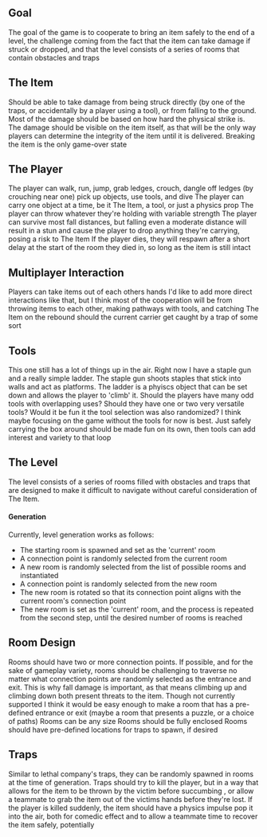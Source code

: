 ## Goal
The goal of the game is to cooperate to bring an item safely to the end of a level, the challenge coming from the fact that the item can take damage if struck or dropped, and that the level consists of a series of rooms that contain obstacles and traps 
## The Item
Should be able to take damage from being struck directly (by one of the traps, or accidentally by a player using a tool), or from falling to the ground. Most of the damage should be based on how hard the physical strike is. The damage should be visible on the item itself, as that will be the only way players can determine the integrity of the item until it is delivered. Breaking the item is the only game-over state
## The Player
The player can walk, run, jump, grab ledges, crouch, dangle off ledges (by crouching near one) pick up objects, use tools, and dive
The player can carry one object at a time, be it The Item, a tool, or just a physics prop
The player can throw whatever they're holding with variable strength
The player can survive most fall distances, but falling even a moderate distance will result in a stun and cause the player to drop anything they're carrying, posing a risk to The Item
If the player dies, they will respawn after a short delay at the start of the room they died in, so long as the item is still intact
## Multiplayer Interaction
Players can take items out of each others hands
I'd like to add more direct interactions like that, but I think most of the cooperation will be from throwing items to each other, making pathways with tools, and catching The Item on the rebound should the current carrier get caught by a trap of some sort
## Tools
This one still has a lot of things up in the air. 
Right now I have a staple gun and a really simple ladder. The staple gun shoots staples that stick into walls and act as platforms. The ladder is a phyiscs object that can be set down and allows the player to 'climb' it. 
Should the players have many odd tools with overlapping uses? Should they have one or two very versatile tools? Would it be fun it the tool selection was also randomized? I think maybe focusing on the game without the tools for now is best. Just safely carrying the box around should be made fun on its own, then tools can add interest and variety to that loop
## The Level
The level consists of a series of rooms filled with obstacles and traps that are designed to make it difficult to navigate without careful consideration of The Item. 
#### Generation
Currently, level generation works as follows:
- The starting room is spawned and set as the 'current' room
- A connection point is randomly selected from the current room
- A new room is randomly selected from the list of possible rooms and instantiated
- A connection point is randomly selected from the new room
- The new room is rotated so that its connection point aligns with the current room's connection point
- The new room is set as the 'current' room, and the process is repeated from the second step, until the desired number of rooms is reached
## Room Design
Rooms should have two or more connection points. 
If possible, and for the sake of gameplay variety, rooms should be challenging to traverse no matter what connection points are randomly selected as the entrance and exit. This is why fall damage is important, as that means climbing up and climbing down both present threats to the item.
Though not currently supported I think it would be easy enough to make a room that has a pre-defined entrance or exit (maybe a room that presents a puzzle, or a choice of paths)
Rooms can be any size
Rooms should be fully enclosed
Rooms should have pre-defined locations for traps to spawn, if desired
## Traps
Similar to lethal company's traps, they can be randomly spawned in rooms at the time of generation. Traps should try to kill the player, but in a way that allows for the item to be thrown by the victim before succumbing , or allow a teammate to grab the item out of the victims hands before they're lost. If the player is killed suddenly, the item should have a physics impulse pop it into the air, both for comedic effect and to allow a teammate time to recover the item safely, potentially